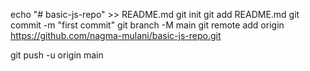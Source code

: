 echo "# basic-js-repo" >> README.md
git init
git add README.md
git commit -m "first commit"
git branch -M main
git remote add origin https://github.com/nagma-mulani/basic-js-repo.git


git push -u origin main
